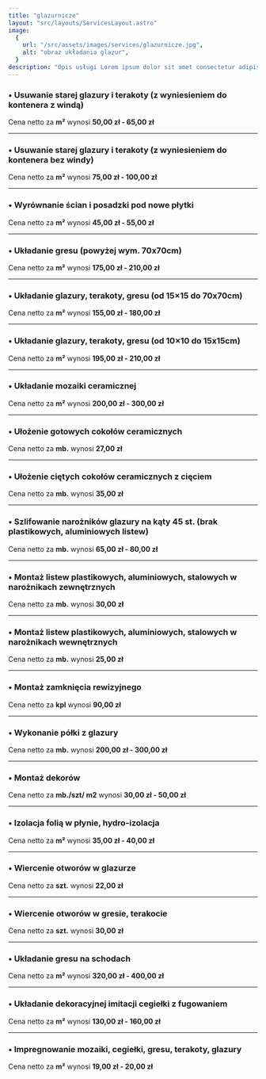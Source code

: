 ```yaml
---
title: "glazurnicze"
layout: "src/layouts/ServicesLayout.astro"
image:
  {
    url: "/src/assets/images/services/glazurnicze.jpg",
    alt: "obraz układania glazur",
  }
description: "Opis usługi Lorem ipsum dolor sit amet consectetur adipisicing elit. Consequatur, nobis."
---
```


### • Usuwanie starej glazury i terakoty (z wyniesieniem do kontenera z windą)

Cena netto za **m²** wynosi **50,00 zł - 65,00 zł**

---

### • Usuwanie starej glazury i terakoty (z wyniesieniem do kontenera bez windy)

Cena netto za **m²** wynosi **75,00 zł - 100,00 zł**

---

### • Wyrównanie ścian i posadzki pod nowe płytki

Cena netto za **m²** wynosi **45,00 zł - 55,00 zł**

---

### • Układanie gresu (powyżej wym. 70x70cm)

Cena netto za **m²** wynosi **175,00 zł - 210,00 zł**

---

### • Układanie glazury, terakoty, gresu (od 15×15 do 70x70cm)

Cena netto za **m²** wynosi **155,00 zł - 180,00 zł**

---

### • Układanie glazury, terakoty, gresu (od 10×10 do 15x15cm)

Cena netto za **m²** wynosi **195,00 zł - 210,00 zł**

---

### • Układanie mozaiki ceramicznej

Cena netto za **m²** wynosi **200,00 zł - 300,00 zł**

---

### • Ułożenie gotowych cokołów ceramicznych

Cena netto za **mb.** wynosi **27,00 zł**

---

### • Ułożenie ciętych cokołów ceramicznych z cięciem

Cena netto za **mb.** wynosi **35,00 zł**

---

### • Szlifowanie narożników glazury na kąty 45 st. (brak plastikowych, aluminiowych listew)

Cena netto za **mb.** wynosi **65,00 zł - 80,00 zł**

---

### • Montaż listew plastikowych, aluminiowych, stalowych w narożnikach zewnętrznych

Cena netto za **mb.** wynosi **30,00 zł**

---

### • Montaż listew plastikowych, aluminiowych, stalowych w narożnikach wewnętrznych

Cena netto za **mb.** wynosi **25,00 zł**

---

### • Montaż zamknięcia rewizyjnego

Cena netto za **kpl** wynosi **90,00 zł**

---

### • Wykonanie półki z glazury

Cena netto za **mb.** wynosi **200,00 zł - 300,00 zł**

---

### • Montaż dekorów

Cena netto za **mb./szt/ m2** wynosi **30,00 zł - 50,00 zł**

---

### • Izolacja folią w płynie, hydro-izolacja

Cena netto za **m²** wynosi **35,00 zł - 40,00 zł**

---

### • Wiercenie otworów w glazurze

Cena netto za **szt.** wynosi **22,00 zł**

---

### • Wiercenie otworów w gresie, terakocie

Cena netto za **szt.** wynosi **30,00 zł**

---

### • Układanie gresu na schodach

Cena netto za **m²** wynosi **320,00 zł - 400,00 zł**

---

### • Układanie dekoracyjnej imitacji cegiełki z fugowaniem

Cena netto za **m²** wynosi **130,00 zł - 160,00 zł**

---

### • Impregnowanie mozaiki, cegiełki, gresu, terakoty, glazury

Cena netto za **m²** wynosi **19,00 zł - 20,00 zł**
